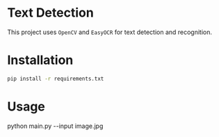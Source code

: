 # Text Detection

This project uses `OpenCV` and `EasyOCR` for text detection and recognition.

# Installation

```bash
pip install -r requirements.txt
```

# Usage

python main.py --input image.jpg
